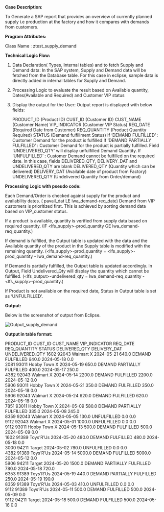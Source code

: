 **Case Description:**

To Generate a SAP report that provides an overview of currently planned supply i.e production at the factory and how it compares with demands from customers.

**Program Attributes:**

Class Name : ztest_supply_demand

**Technical Logic Flow:**

1. Data Declaration( Types, Internal tables) and  to fetch Supply and Demand data: 
   In the SAP system, Supply and Demand data will be fetched from the Database table. 
   For this case in eclipse, sample data is directly added in internal tables for Supply and   Demand.

2. Processing Logic to evaluate the result based on Available quantity, Dates(Available and Required) and Customer VIP status

3. Display the output for the User:
    Output report is displayed with below fields:
   
    PRODUCT_ID (Product ID)
    CUST_ID   (Customer ID)
    CUST_NAME (Customer Name)
    VIP_INDICATOR (Customer VIP Status)
    REQ_DATE  (Required Date from Customer) 
    REQ_QUANTITY  (Product Quantity Required)
    STATUS  (Demand fulfillment Status)
        If ‘DEMAND FULFILLED’ : Customer Demand for the product is fulfilled
        If ‘DEMAND PARTIALLY FULFILLED’ : Customer Demand for the product is partially fulfilled. Field ‘UNDELIVERED_QTY’ will display unfulfilled Demand Quantity.
        If ‘UNFULFILLED’  : Customer Demand cannot be fulfilled on the required date. In this case, fields DELIVERED_QTY, DELIVERY_DAT and  
                            UNDELIVERED_QTY are blank
    DELIVERED_QTY (Quantity which can be delivered) 
    DELIVERY_DAT (Available date of product from Factory)
    UNDELIVERED_QTY (Undelivered Quantity from Order/demand)


**Processing Logic with pseudo code:**

Each Demand/Order is checked against supply for the product and availability dates.
( pavail_dat LE lwa_demand-req_date)
Demand from VIP customers is prioritized first. This is achieved by sorting demand data based on VIP_customer status.

If a product is available, quantity is verified from supply data based on required quantity.
(IF <lfs_supply>-prod_quantity GE lwa_demand-req_quantity.) 

If demand is fulfilled, the Output table is updated with the data and the Available quantity of the product in the Supply table is modified with the remaining quantity.
(<lfs_supply>-prod_quantity = <lfs_supply>-prod_quantity - lwa_demand-req_quantity.)

If Demand is partially fulfilled, the Output table is updated accordingly.
In Output, Field Undelivered_Qty will display the quantity which cannot be fulfilled.
(<lfs_output>-undelivered_qty = lwa_demand-req_quantity - <lfs_supply>-prod_quantity.)

If Product is not available on the required date, Status in Output table is set as ‘UNFULFILLED’.


**Output:**

Below is the screenshot of output from Eclipse.

![Output_supply_demand](https://github.com/TejashreeNemade/AbapTest/assets/166565717/17614c7d-1ac0-4d9d-b518-b7b291d84b86)


**Output in table format:**

PRODUCT_ID    CUST_ID    CUST_NAME     VIP_INDICATOR    REQ_DATE      REQ_QUANTITY    STATUS                        DELIVERED_QTY    DELIVERY_DAT    UNDELIVERED_QTY
1602          92043      Walmart       X                2024-05-21    640.0           DEMAND FULFILLED              640.0            2024-05-18      0.0            
2081          93011      Hobby Town    X                2024-05-19    650.0           DEMAND PARTIALLY FULFILLED    400.0            2024-05-17      250.0          
4382          92043      Walmart       X                2024-05-14    2200.0          DEMAND FULFILLED              2200.0           2024-05-12      0.0            
5906          93011      Hobby Town    X                2024-05-21    350.0           DEMAND FULFILLED              350.0            2024-05-18      0.0            
5906          92043      Walmart       X                2024-05-24    620.0           DEMAND FULFILLED              620.0            2024-05-18      0.0            
7851          93011      Hobby Town    X                2024-05-09    580.0           DEMAND PARTIALLY FULFILLED    335.0            2024-05-08      245.0          
8359          92043      Walmart       X                2024-05-05    130.0           UNFULFILLED                   0.0                              0.0            
9112          92043      Walmart       X                2024-05-01    1000.0          UNFULFILLED                   0.0                              0.0            
9112          93011      Hobby Town    X                2024-05-13    500.0           DEMAND FULFILLED              500.0            2024-05-09      0.0            
1602          91389      Toys’R’Us                      2024-05-20    480.0           DEMAND FULFILLED              480.0            2024-05-18      0.0            
3000          94211      Target                         2024-05-02    780.0           UNFULFILLED                   0.0                              0.0            
4382          91389      Toys’R’Us                      2024-05-14    5000.0          DEMAND FULFILLED              5000.0           2024-05-12      0.0            
5906          94211      Target                         2024-05-20    1500.0          DEMAND PARTIALLY FULFILLED    780.0            2024-05-18      720.0          
6353          91389      Toys’R’Us                      2024-05-19    440.0           DEMAND PARTIALLY FULFILLED    250.0            2024-05-19      190.0          
8359          91389      Toys’R’Us                      2024-05-03    410.0           UNFULFILLED                   0.0                              0.0            
9112          91389      Toys’R’Us                      2024-05-11    500.0           DEMAND FULFILLED              500.0            2024-05-09      0.0            
9112          94211      Target                         2024-05-18    500.0           DEMAND FULFILLED              500.0            2024-05-16      0.0            
